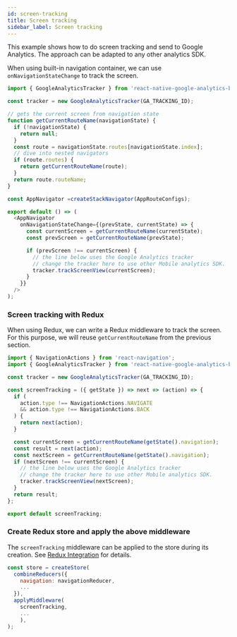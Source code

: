 ```yaml
---
id: screen-tracking
title: Screen tracking
sidebar_label: Screen tracking
---
```


This example shows how to do screen tracking and send to Google Analytics. The approach can be adapted to any other analytics SDK. 

When using built-in navigation container, we can use `onNavigationStateChange` to track the screen.

```js
import { GoogleAnalyticsTracker } from 'react-native-google-analytics-bridge';

const tracker = new GoogleAnalyticsTracker(GA_TRACKING_ID);

// gets the current screen from navigation state
function getCurrentRouteName(navigationState) {
  if (!navigationState) {
    return null;
  }
  const route = navigationState.routes[navigationState.index];
  // dive into nested navigators
  if (route.routes) {
    return getCurrentRouteName(route);
  }
  return route.routeName;
}

const AppNavigator =createStackNavigator(AppRouteConfigs);

export default () => (
  <AppNavigator
    onNavigationStateChange={(prevState, currentState) => {
      const currentScreen = getCurrentRouteName(currentState);
      const prevScreen = getCurrentRouteName(prevState);

      if (prevScreen !== currentScreen) {
        // the line below uses the Google Analytics tracker
        // change the tracker here to use other Mobile analytics SDK.
        tracker.trackScreenView(currentScreen);
      }
    }}
  />
);
```

### Screen tracking with Redux

When using Redux, we can write a Redux middleware to track the screen. For this purpose,
we will reuse `getCurrentRouteName` from the previous section.

```js
import { NavigationActions } from 'react-navigation';
import { GoogleAnalyticsTracker } from 'react-native-google-analytics-bridge';

const tracker = new GoogleAnalyticsTracker(GA_TRACKING_ID);

const screenTracking = ({ getState }) => next => (action) => {
  if (
    action.type !== NavigationActions.NAVIGATE
    && action.type !== NavigationActions.BACK
  ) {
    return next(action);
  }

  const currentScreen = getCurrentRouteName(getState().navigation);
  const result = next(action);
  const nextScreen = getCurrentRouteName(getState().navigation);
  if (nextScreen !== currentScreen) {
    // the line below uses the Google Analytics tracker
    // change the tracker here to use other Mobile analytics SDK.
    tracker.trackScreenView(nextScreen);
  }
  return result;
};

export default screenTracking;
```

### Create Redux store and apply the above middleware

The `screenTracking` middleware can be applied to the store during its creation. See [Redux Integration](Redux-Integration.md) for details.

```js
const store = createStore(
  combineReducers({
    navigation: navigationReducer,
    ...
  }),
  applyMiddleware(
    screenTracking,
    ...
    ),
);
```
